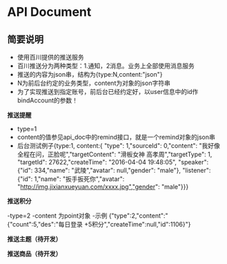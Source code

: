 API Document
=======

## 简要说明 ##
 - 使用百川提供的推送服务
 - 百川推送分为两种类型：1.通知，2消息。业务上全部使用消息服务
 - 推送的内容为json串，结构为{type:N,content:"json"}  
 - N为前后台约定的业务类型，content为对象的json字符串
 - 为了实现推送到指定账号，前后台已经约定好，以user信息中的id作bindAccount的参数！
 
 
 **推送提醒**
 
 - type=1
 - content的值参见api_doc中的remind接口，就是一个remind对象的json串
 - 后台测试例子{type:1, content:{ "type": 1,"sourceId": 0,"content": "我好像全程在问，正脸呢","targetContent": "滑板女神 高孝周","targetType": 1, "targetId": 27622,"createTime": "2016-04-04 19:48:05", "speaker": {"id": 334,"name": "武陵","avatar": null,"gender": "male"}, "listener": {"id": 1,"name": "扳手扳死你","avatar": "http://img.jixianxueyuan.com/xxxx.jpg","gender": "male"}}}
 
  **推送积分**
  
 -type=2
 -content 为point对象
 -示例 {"type":2,"content":"{\"count\":5,\"des\":\"每日登录 +5积分\",\"createTime\":null,\"id\":1106}"}
   
  **推送主题（待开发）**
 
  **推送商品（待开发）**
  

